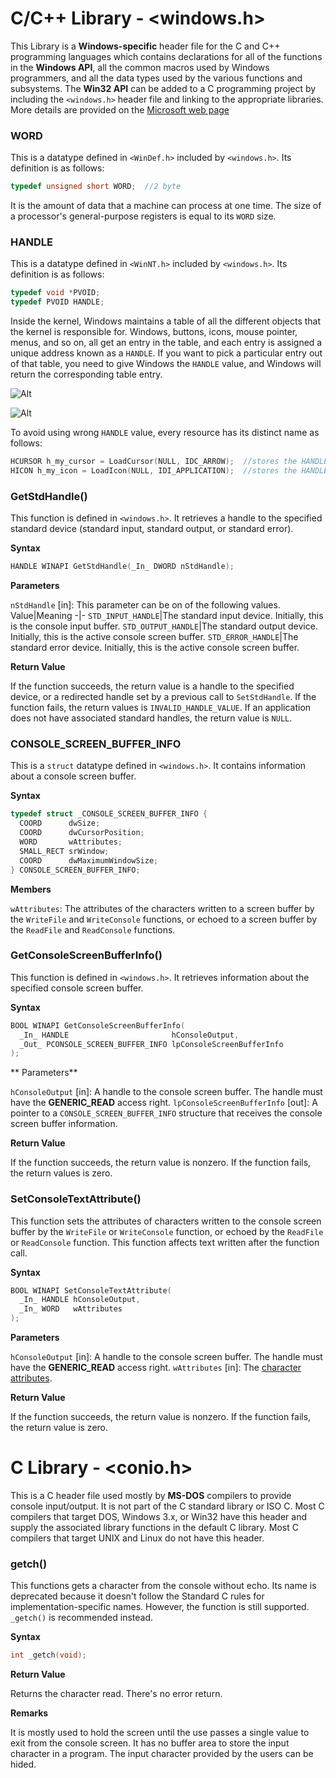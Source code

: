 ﻿# C/C++ Library - <windows.h>
This Library is a **Windows-specific** header file for the C and C++ programming languages which contains declarations for all of the functions in the **Windows API**, all the common macros used by Windows programmers, and all the data types used by the various  functions and subsystems. The **Win32 API** can be added to a C programming project by including the `<windows.h>` header file and linking to the appropriate libraries. More details are provided on the [Microsoft web page](https://docs.microsoft.com/ko-kr/windows/win32/winprog/windows-data-types)

### WORD
This is a datatype defined in `<WinDef.h>` included by `<windows.h>`. Its definition is as follows:
```c
typedef unsigned short WORD;  //2 byte
```
It is the amount of data that a machine can process at one time. The size of a processor's general-purpose registers is equal to its `WORD` size.

### HANDLE
This is a datatype defined in `<WinNT.h>` included by  `<windows.h>`. Its definition is as follows:
```c
typedef void *PVOID;
typedef PVOID HANDLE;
```
Inside the kernel, Windows maintains a table of all the different objects that the kernel is responsible for. Windows, buttons, icons, mouse pointer, menus, and so on, all get an entry in the table, and each entry is assigned a unique address known as a `HANDLE`. If you want to pick a particular entry out of that table, you need to give Windows the `HANDLE` value, and Windows will return the corresponding table entry.

![Alt](https://mblogthumb-phinf.pstatic.net/MjAxNzA4MDJfMTYz/MDAxNTAxNjYyNDYyOTcx.3_fGK11x4PDWUeOITEh4wMsdMgj4pereuVxq1I5Rpzwg.uIaaYMJdZeFG7uUi46FxsF-g4WVv8SLxPQAkkLn688kg.PNG.tipsware/20170802_163752_373.png?type=w800)

![Alt](https://mblogthumb-phinf.pstatic.net/MjAxNzA4MDJfMjgg/MDAxNTAxNjYyNTIwNjMy.zSg80GtIuohISkJvNUuFif8uA9gOZ619kf4lB9WtHUIg.dMOlH1GLsgueGqGLpf0LuMkBXecYYOZjH1kGIgj2c98g.PNG.tipsware/20170802_163811_253.png?type=w800)

To avoid using wrong `HANDLE` value, every resource has its distinct name as follows:
```c
HCURSOR h_my_cursor = LoadCursor(NULL, IDC_ARROW);  //stores the HANDLE value of cursor
HICON h_my_icon = LoadIcon(NULL, IDI_APPLICATION);  //stores the HANDLE value of icon
```

### GetStdHandle()
This function is defined in `<windows.h>`. It retrieves a handle to the specified standard device (standard input, standard output, or standard error).

**Syntax**
```c
HANDLE WINAPI GetStdHandle(_In_ DWORD nStdHandle);
```

**Parameters**

`nStdHandle` [in]: This parameter can be on of the following values.
Value|Meaning
-|-
`STD_INPUT_HANDLE`|The standard input device. Initially, this is the console input buffer.
`STD_OUTPUT_HANDLE`|The standard output device. Initially, this is the active console screen buffer.
`STD_ERROR_HANDLE`|The standard error device. Initially, this is the active console screen buffer.

**Return Value**

If the function succeeds, the return value is a handle to the specified device, or a redirected handle set by a previous call to `SetStdHandle`. If the function fails, the return values is `INVALID_HANDLE_VALUE`. If an application does not have associated standard handles, the return value is `NULL`.

### CONSOLE_SCREEN_BUFFER_INFO
This is a `struct` datatype defined in `<windows.h>`. It contains information about a console screen buffer.

**Syntax**
```c
typedef struct _CONSOLE_SCREEN_BUFFER_INFO {
  COORD		 dwSize;
  COORD		 dwCursorPosition;
  WORD		 wAttributes;
  SMALL_RECT srWindow;
  COORD		 dwMaximumWindowSize;
} CONSOLE_SCREEN_BUFFER_INFO;
```

**Members**

`wAttributes`: The attributes of the characters written to a screen buffer by the `WriteFile` and `WriteConsole` functions, or echoed to a screen buffer by the `ReadFile` and `ReadConsole` functions.

### GetConsoleScreenBufferInfo()
This function is defined in `<windows.h>`. It retrieves information about the specified console screen buffer.

**Syntax**
```c
BOOL WINAPI GetConsoleScreenBufferInfo(
  _In_ HANDLE 						hConsoleOutput,
  _Out_ PCONSOLE_SCREEN_BUFFER_INFO lpConsoleScreenBufferInfo
);
```

** Parameters**

`hConsoleOutput` [in]: A handle to the console screen buffer. The handle must have the **GENERIC_READ** access right.
`lpConsoleScreenBufferInfo` [out]: A pointer to a `CONSOLE_SCREEN_BUFFER_INFO` structure that receives the console screen buffer information.

**Return Value**

If the function succeeds, the return value is nonzero. If the function fails, the return values is zero.

### SetConsoleTextAttribute()
This function sets the attributes of characters written to the console screen buffer by the `WriteFile` or `WriteConsole` function, or echoed by the `ReadFile` or `ReadConsole` function. This function affects text written after the function call.

**Syntax**
```c
BOOL WINAPI SetConsoleTextAttribute(
  _In_ HANDLE hConsoleOutput,
  _In_ WORD   wAttributes
);
```

**Parameters**

`hConsoleOutput` [in]: A handle to the console screen buffer. The handle must have the **GENERIC_READ** access right.
`wAttributes` [in]: The [character attributes](https://docs.microsoft.com/en-us/windows/console/console-screen-buffers#character-attributes). 

**Return Value**

If the function succeeds, the return value is nonzero. If the function fails, the return value is zero.

# C Library - <conio.h>
This is a C header file used mostly by **MS-DOS** compilers to provide console input/output. It is not part of the C standard library or ISO C. Most C compilers that target DOS, Windows 3.x, or Win32 have this header and supply the associated library functions in the default C library. Most C compilers that target UNIX and Linux do not have this header.

### getch()
This functions gets a character from the console without echo. Its name is deprecated because it doesn't follow the Standard C rules for implementation-specific names. However, the function is still supported. `_getch()` is recommended instead.

**Syntax**
```c
int _getch(void);
```

**Return Value**

Returns the character read. There's no error return.

**Remarks**

It is mostly used to hold the screen until the use passes a single value to exit from the console screen. It has no buffer area to store the input character in a program. The input character provided by the users can be hided.


